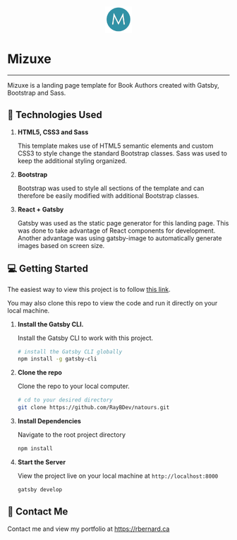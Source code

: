 <p align="center">
  <a href="https://www.gatsbyjs.org">
    <img alt="Gatsby" src="https://raw.githubusercontent.com/RayBDev/mizuxe/master/src/assets/images/mlogo.png" width="60" />
  </a>

# Mizuxe

</p>

---

Mizuxe is a landing page template for Book Authors created with Gatsby, Bootstrap and Sass.

## :bookmark_tabs: Technologies Used

1.  **HTML5, CSS3 and Sass**

    This template makes use of HTML5 semantic elements and custom CSS3 to style change the standard Bootstrap classes. Sass was used to keep the additional styling organized.

2.  **Bootstrap**

    Bootstrap was used to style all sections of the template and can therefore be easily modified with additional Bootstrap classes.

3.  **React + Gatsby**

    Gatsby was used as the static page generator for this landing page. This was done to take advantage of React components for development. Another advantage was using gatsby-image to automatically generate images based on screen size.

## :computer: Getting Started

The easiest way to view this project is to follow [this link](http://rbernard.ca/mizuxe/).

You may also clone this repo to view the code and run it directly on your local machine.

1.  **Install the Gatsby CLI.**

    Install the Gatsby CLI to work with this project.

    ```sh
    # install the Gatsby CLI globally
    npm install -g gatsby-cli
    ```

2.  **Clone the repo**

    Clone the repo to your local computer.

    ```sh
    # cd to your desired directory
    git clone https://github.com/RayBDev/natours.git
    ```

3.  **Install Dependencies**

    Navigate to the root project directory

    ```sh
    npm install
    ```

4.  **Start the Server**

    View the project live on your local machine at `http://localhost:8000`

    ```sh
    gatsby develop
    ```

## :email: Contact Me

Contact me and view my portfolio at <https://rbernard.ca>
